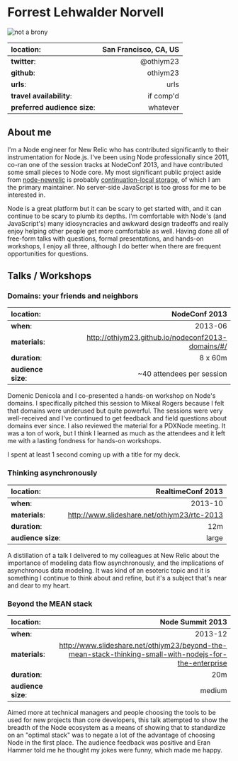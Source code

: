 # Forrest Lehwalder Norvell

![not a brony](https://0.gravatar.com/avatar/44c00253ab6c0e681820c82e9a2264d1?r=x&s=200)

| **location**: | San Francisco, CA, US |
|:--------------|---------------------:|
| **twitter**:  | @othiym23    |
| **github**:   | othiym23     |
| **urls**:     | urls                 |
| **travel availability**: | if comp'd |
| **preferred audience size**: | whatever |

## About me

I'm a Node engineer for New Relic who has contributed significantly to their
instrumentation for Node.js. I've been using Node professionally since 2011,
co-ran one of the session tracks at NodeConf 2013, and have contributed some
small pieces to Node core. My most significant public project aside from
[node-newrelic](https://github.com/newrelic/node-newrelic) is probably
[continuation-local storage](https://github.com/othiym23/node-continuation-local-storage),
of which I am the primary maintainer. No server-side JavaScript is too gross
for me to be interested in.

Node is a great platform but it can be scary to get started with, and it can
continue to be scary to plumb its depths. I'm comfortable with Node's (and
JavaScript's) many idiosyncracies and awkward design tradeoffs and really enjoy
helping other people get more comfortable as well. Having done all of free-form
talks with questions, formal presentations, and hands-on workshops, I enjoy all
three, although I do better when there are frequent opportunities for
questions.

## Talks / Workshops

### Domains: your friends and neighbors

| **location**: | NodeConf 2013 |
|:--------------|----------------------------:|
| **when**:     | 2013-06                  |
| **materials**:   | http://othiym23.github.io/nodeconf2013-domains/#/ |
| **duration**:   | 8 x 60m |
| **audience size**: | ~40 attendees per session |

Domenic Denicola and I co-presented a hands-on workshop on Node's domains. I
specifically pitched this session to Mikeal Rogers because I felt that domains
were underused but quite powerful. The sessions were very well-received and
I've continued to get feedback and field questions about domains ever since. I
also reviewed the material for a PDXNode meeting. It was a ton of work, but I
think I learned as much as the attendees and it left me with a lasting fondness
for hands-on workshops.

I spent at least 1 second coming up with a title for my deck.

### Thinking asynchronously

| **location**: | RealtimeConf 2013 |
|:--------------|----------------------------:|
| **when**:     | 2013-10                  |
| **materials**:   | http://www.slideshare.net/othiym23/rtc-2013 |
| **duration**:   | 12m |
| **audience size**: | large |

A distillation of a talk I delivered to my colleagues at New Relic about the
importance of modeling data flow asynchronously, and the implications of
asynchronous data modeling.  It was kind of an esoteric topic and it is
something I continue to think about and refine, but it's a subject that's near
and dear to my heart.

### Beyond the MEAN stack

| **location**: | Node Summit 2013 |
|:--------------|----------------------------:|
| **when**:     | 2013-12                  |
| **materials**:   | http://www.slideshare.net/othiym23/beyond-the-mean-stack-thinking-small-with-nodejs-for-the-enterprise |
| **duration**:   | 20m |
| **audience size**: | medium |

Aimed more at technical managers and people choosing the tools to be used for
new projects than core developers, this talk attempted to show the breadth of
the Node ecosystem as a means of showing that to standardize on an "optimal
stack" was to negate a lot of the advantage of choosing Node in the first
place. The audience feedback was positive and Eran Hammer told me he thought my
jokes were funny, which made me happy.
